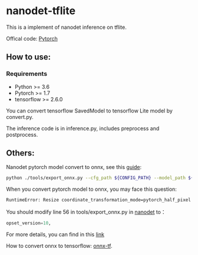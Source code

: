 # nanodet-tflite

This is a implement of nanodet inference on tflite. 

Offical code: [Pytorch](https://github.com/RangiLyu/nanodet)

## How to use:
### Requirements

* Python >= 3.6
* Pytorch >= 1.7
* tensorflow >= 2.6.0

You can convert tensorflow SavedModel to tensorflow Lite model by convert.py. 

The inference code is in inference.py, includes preprocess and postprocess.

## Others:
Nanodet pytorch model convert to onnx, see this [guide](https://github.com/RangiLyu/nanodet/blob/main/demo_openvino/README.md):
```bash
python ./tools/export_onnx.py --cfg_path ${CONFIG_PATH} --model_path ${PYTORCH_MODEL_PATH}
```
When you convert pytorch model to onnx, you may face this question:

```bash
RuntimeError: Resize coordinate_transformation_mode=pytorch_half_pixel is not supported in Tensorflow.
```

You should modify line 56 in tools/export_onnx.py in [nanodet](https://github.com/RangiLyu/nanodet) to：
 ```python
opset_version=10,
 ```

For more details, you can find in this [link](https://github.com/onnx/onnx-tensorflow/issues/632)

How to convert onnx to tensorflow: [onnx-tf](https://github.com/onnx/onnx-tensorflow).

